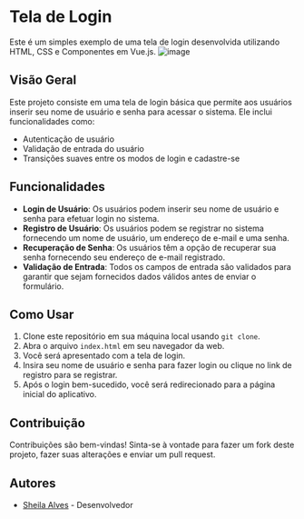 # Tela de Login

Este é um simples exemplo de uma tela de login desenvolvida utilizando HTML, CSS e Componentes em Vue.js.
![image](https://github.com/Sheila724/Componente/assets/135647046/f7661f42-4511-47c1-abca-117f4e272a2e)

## Visão Geral

Este projeto consiste em uma tela de login básica que permite aos usuários inserir seu nome de usuário e senha para acessar o sistema. Ele inclui funcionalidades como:

- Autenticação de usuário
- Validação de entrada do usuário
- Transições suaves entre os modos de login e cadastre-se

## Funcionalidades

- **Login de Usuário**: Os usuários podem inserir seu nome de usuário e senha para efetuar login no sistema.
- **Registro de Usuário**: Os usuários podem se registrar no sistema fornecendo um nome de usuário, um endereço de e-mail e uma senha.
- **Recuperação de Senha**: Os usuários têm a opção de recuperar sua senha fornecendo seu endereço de e-mail registrado.
- **Validação de Entrada**: Todos os campos de entrada são validados para garantir que sejam fornecidos dados válidos antes de enviar o formulário.

## Como Usar

1. Clone este repositório em sua máquina local usando `git clone`.
2. Abra o arquivo `index.html` em seu navegador da web.
3. Você será apresentado com a tela de login.
4. Insira seu nome de usuário e senha para fazer login ou clique no link de registro para se registrar.
5. Após o login bem-sucedido, você será redirecionado para a página inicial do aplicativo.

## Contribuição

Contribuições são bem-vindas! Sinta-se à vontade para fazer um fork deste projeto, fazer suas alterações e enviar um pull request.

## Autores

- [Sheila Alves](https://github.com/Sheila724) - Desenvolvedor
